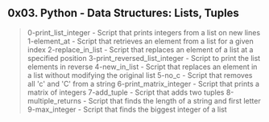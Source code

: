 ## 0x03. Python - Data Structures: Lists, Tuples

> 0-print_list_integer - Script that prints integers from a list on new lines
> 1-element_at - Script that retrieves an element from a list for a given index
> 2-replace_in_list - Script that replaces an element of a list at a specified position
> 3-print_reversed_list_integer - Script to print the list elements in reverse
> 4-new_in_list - Script that replaces an element in a list without modifying the original list
> 5-no_c - Script that removes all 'c' and 'C' from a string
> 6-print_matrix_integer - Script that prints a matrix of integers
> 7-add_tuple - Script that adds two tuples
> 8-multiple_returns - Script that finds the length of a string and first letter
> 9-max_integer - Script that finds the biggest integer of a list

